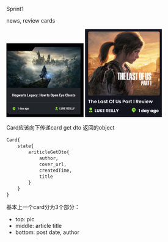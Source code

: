 Sprint1

news, review cards 


<img src="./Src_md/newsCard.png" width=40%>

<img src="./Src_md/reviewCard.png" width=40%>

Card应该向下传递card get dto 返回的object

```react
Card{
    state{
        ariticleGetDto{
            author,
            cover_url,
            createdTime,
            title
        }
    }
}

```


基本上一个card分为3个部分：
+ top: pic
+ middle: article title
+ bottom: post date, author